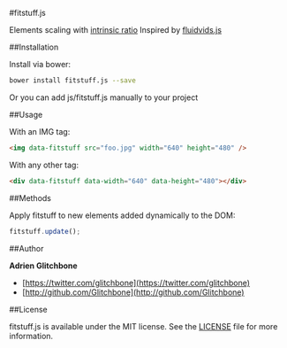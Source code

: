 #fitstuff.js

Elements scaling with [intrinsic ratio](http://alistapart.com/article/creating-intrinsic-ratios-for-video)
Inspired by [fluidvids.js](https://github.com/toddmotto/fluidvids)

##Installation

Install via bower:

```sh
bower install fitstuff.js --save
```

Or you can add js/fitstuff.js manually to your project

##Usage

With an IMG tag:

``` html
<img data-fitstuff src="foo.jpg" width="640" height="480" />
```

With any other tag:

``` html
<div data-fitstuff data-width="640" data-height="480"></div>
```

##Methods

Apply fitstuff to new elements added dynamically to the DOM:

``` javascript
fitstuff.update();
```

##Author

**Adrien Glitchbone**

+ [https://twitter.com/glitchbone](https://twitter.com/glitchbone)
+ [http://github.com/Glitchbone](http://github.com/Glitchbone)

##License

fitstuff.js is available under the MIT license. See the [LICENSE](LICENSE) file for more information.  
